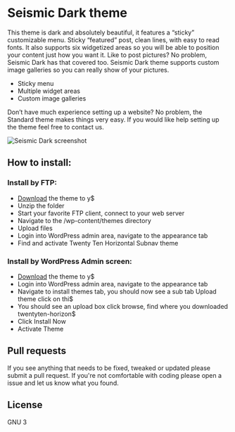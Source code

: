 # Seismic Dark theme

This theme is dark and absolutely beautiful, it features a “sticky” customizable
menu. Sticky “featured” post, clean lines, with easy to read fonts. It also
supports six widgetized areas so you will be able to position your content just
how you want it. Like to post pictures? No problem, Seismic Dark has that
covered too. Seismic Dark theme supports custom image galleries so you can
really show of your pictures.

 * Sticky menu
 * Multiple widget areas
 * Custom image galleries

Don’t have much experience setting up a website? No problem, the Standard 
theme makes things very easy. If you would like help setting up the theme 
feel free to contact us.

![Seismic Dark
screenshot](https://github.com/seismicthemes/seismic-dark/blob/master/screenshot.png?raw=true)

## How to install:

### Install by FTP:

 * [Download](https://github.com/seismicthemes/dark-tt/archive/master.zip) the theme to y$
 * Unzip the folder
 * Start your favorite FTP client, connect to your web server
 * Navigate to the /wp-content/themes directory
 * Upload files
 * Login into WordPress admin area, navigate to the appearance tab
 * Find and activate Twenty Ten Horizontal Subnav theme

### Install by WordPress Admin screen:

 * [Download](https://github.com/seismicthemes/dark-tt/archive/master.zip) the theme to y$
 * Login into WordPress admin area, navigate to the appearance tab
 * Navigate to install themes tab, you should now see a sub tab Upload theme click on thi$
 * You should see an upload box click browse, find where you downloaded twentyten-horizon$
 * Click Install Now
 * Activate Theme

## Pull requests

If you see anything that needs to be fixed, tweaked or updated please submit a 
pull request. If you're not comfortable with coding please open a issue and 
let us know what you found.

## License

GNU 3

